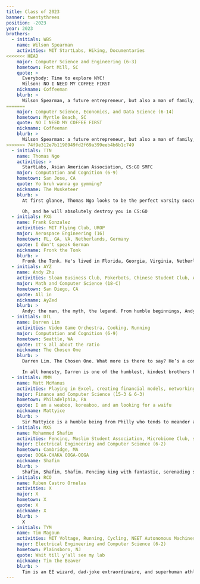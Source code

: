 ```yaml
---
title: Class of 2023
banner: twentythrees
position: -2023
year: 2023
brothers:
  - initials: WBS
    name: Wilson Spearman
    activities: MIT StartLabs, Hiking, Documentaries
<<<<<<< HEAD
    major: Computer Science and Engineering (6-3)
    hometown: Fort Mill, SC
    quote: >
      Everybody: Time to explore NYC! 
      Wilson: NO I NEED MY COFFEE FIRST
    nickname: Coffeeman
    blurb: >
      Wilson Spearman, a future entrepreneur, but also a man of family, both to the brotherhood and his young niece and nephew. Wilson has a profound interest in both Computer Science and Economics, making him the classic 6-14 sellout. Like a true MIT student, Wilson has already dominated the entrepreneurial world. At age 3, he began his entrepreneurial successes by starting a company that would film videos for various real estate agencies. Then he just decided to buy out the agencies instead. Over IAP, he taught a class on entrepreneurship far away in Georgia (the country, not the state) through Global Studies and Languages. Secretly he was just trying to claim his piece of that hot Eastern European market. Currently, Wilson aspires to be a successful founder for a world changing company and is passionate about working on problems that push him to be more unique and creative.  One day you'll catch him throwing around seed funding as a hot-shot investor, or raking in the big series funding bucks for his B2B neural network blockchain in the cloud startup.
=======
    major: Computer Science, Economics, and Data Science (6-14)
    hometown: Myrtle Beach, SC
    quote: NO I NEED MY COFFEE FIRST
    nickname: Coffeeman
    blurb: >
      Wilson Spearman: a future entrepreneur, but also a man of family, both to the brotherhood and his 4 year old nephew and 2 year old niece. Wilson has a profound interest in both Computer Science and Economics, making him the classic 6-14 sellout. Like a true MIT student, Wilson has already dominated the entrepreneurial world. At age 3, he began his entrepreneurial successes by starting a company that would film videos for various real estate agencies. Then he just decided to buy out the agencies instead. Over IAP, he taught a class on entrepreneurship far away in Georgia (the country, not the state) through Global Studies and Languages. Secretly he was just trying to claim his piece of that hot Eastern European market. Currently, Wilson aspires to be a successful founder for a world changing company and is passionate about working on problems that push him to be more unique and creative.  One day you'll catch him throwing around seed funding as a hot-shot investor, or raking in the big series funding bucks for his B2B neural network blockchain in the cloud startup.
>>>>>>> 74f9e312e7b1198949fd2f69a399eeb4b6b1c749
  - initials: TTN
    name: Thomas Ngo
    activities: >
      StartLabs, Asian American Association, CS:GO SMFC
    major: Computation and Cognition (6-9)
    hometown: San Jose, CA
    quote: Yo bruh wanna go gymming?
    nickname: The Musketeer
    blurb: >
      At first glance, Thomas Ngo looks to be the perfect varsity soccer player: Adidas sweatpants, charming good looks, and a fade so clean that it puts MIT Nano to shame. Unfortunately, he decided to forgo the competitions in the physical realm as he devotes himself to a higher task: to instill discipline in himself and others. Following ancient Buddhist beliefs, Thomas constantly seeks discomfort, whether it's in the Z making gains or exploring the heart of Boston late at night, shivering from the freezing cold, wondering why he ever decided to leave the comforts of San Jose. Thomas is a Vietnamese American, an identity that he continues to embrace and explore. You will find him in Vietnamese restaurants all over the greater Boston area, critiquing the richness of the broth and tasting the Vietnamese coffee. With all that said, we still haven't talked about the one part of Thomas that puts him near and dear to our hearts: his kindness. Thomas is one of the most caring, non-judgemental, and empathetic people you will ever meet; his eyes light up when he talks about his little brother, he always wants to hear how your day went, and he will be there for you through the good and the bad. We are lucky to have him as a '23, and have no doubt that he will make an impact in all of our lives here at PKT.

      Oh, and he will absolutely destroy you in CS:GO
  - initials: FXG
    name: Frank Gonzalez
    activities: MIT Flying Club, UROP
    major: Aerospace Engineering (16)
    hometown: FL, GA, VA, Netherlands, Germany
    quote: I don't speak German
    nickname: Fronk the Tonk
    blurb: >
      Fronk the Tonk. He's lived in Florida, Georgia, Virginia, Netherlands, Germany, Massachusetts, and in the hearts of those he befriends. Despite spending his high school years in Germany, the only words he knows in German are "one bratwurst please". That's because he was too focused on his mission. His mission to further the reach of humanity to conquer the galaxy and beyond. He chooses to do this and do the other things, not because they are easy, but because they are hard. And this is one challenge Frank is willing to accept, and unwilling to postpone. Behind his beautiful baby face is a genius, and his wits will be enough to one day succeed at SpaceX, just like he succeeded in becoming an amazing person and brother of PKT.
  - initials: AYZ
    name: Andy Zhu
    activities: Sloan Business Club, Pokerbots, Chinese Student Club, Asian Dance Team, HHMT Organizer
    major: Math and Computer Science (18-C)
    hometown: San Diego, CA
    quote: All in
    nickname: AyZed
    blurb: >
      Andy: the man, the myth, the legend. From humble beginnings, Andy rose through the ranks of every high school math competition there is. But, don’t let his brainiacs fool you, Andy likes to live life on the edge. If there was one way to describe Andy, it would be going all in with pocket twos; a dangerous play, but maybe just enough to pull it off.  Outside of Andy’s calling to Poker and Quant Fiancé, he is a true king. A person who you can always call a friend, Andy will always be there to lend a helping hand.
  - initials: DTL
    name: Darren Lim
    activities: Video Game Orchestra, Cooking, Running
    major: Computation and Cognition (6-9)
    hometown: Seattle, WA
    quote: It's all about the ratio
    nickname: The Chosen One
    blurb: >
      Darren Lim. The Chosen One. What more is there to say? He’s a computer wizz and app developer interested in figuring out how the brain works, but don’t let his mild manner fool you. Every time Darren is spotted on campus, it’s usually in the company of a flock of girls. While most brothers struggled to find a date to Semi Formal, Darren brought two. Legendary.

      In all honesty, Darren is one of the humblest, kindest brothers PKT has to offer, always willing to extend a hand, no matter the time, to help his friends. Truly a gentleman. 
  - initials: MMM
    name: Matt McManus
    activities: Playing in Excel, creating financial models, networking with finance people, UROP, Squash
    major: Finance and Computer Science (15-3 & 6-3)
    hometown: Philadelphia, PA
    quote: I am a weaboo, koreaboo, and am looking for a waifu
    nickname: Mattyice
    blurb: >
      Sir Mattyice is a humble being from Philly who tends to meander around Harvard’s campus in search of business people to connect with. As a man who hopes to work on Wall Street one day, Sir Mattyice will soon come to the realization that finance is not the way.  A man, full of potential, should not allow himself to become a finance man. IT IS NOT THE WAY! Yoda once said that the way is not finance but indeed the way is squash. Yes, Squash, the plant, not Squash the sport. Sir Mattyice’s true potential is growing squashes. At MIT, Sir Mattyice will learn to grow the best squashes in the world!
  - initials: MXS
    name: Mohammed Shafim
    activities: Fencing, Muslim Student Association, Microbiome Club, singing your soul up to the heavens above
    major: Electrical Engineering and Computer Science (6-2)
    hometown: Cambridge, MA
    quote: OOGA-CHAKA OOGA-OOGA
    nickname: Shafim
    blurb: >
      Shafim, Shafim, Shafim. Fencing king with fantastic, serenading swing. A local of Cambridge, Massachusetts himself, some say that he was born performing chaotic harmonies whilst on the top of the Great Dome so that anyone within a 5-mile radius could hear his fearless voice. Others believe that he came out of the womb wielding a 3-feet saber, ready to slash through his enemies in immaculate en garde position. Today, he blesses MIT's campus with his courageous, brave, and confident presence, whether it be by carrying literally everyone through serenades, effortlessly performing multiple solo pieces in front of dozens at a time, or counter-parrying anyone that dares get in his way towards success and happiness. Meet him in person, and you'll quickly realize that his down-to-earth and friendly personality makes you feel right at home. His loyalty to his personal values will bring respect that can withstand a thousand dimensions of code, and his ease and kindness will easily melt all your worries away.
  - initials: RCO
    name: Ruben Castro Ornelas
    activities: X
    major: X
    hometown: X
    quote: X
    nickname: X
    blurb: >
      X
  - initials: TYM
    name: Tim Magoun
    activities: MIT Voltage, Running, Cycling, NEET Autonomous Machines
    major: Electrical Engineering and Computer Science (6-2)
    hometown: Plainsboro, NJ
    quote: Wait till y'all see my lab
    nickname: Tim the Beaver
    blurb: >
      Tim is an EE wizard, dad-joke extraordinaire, and superhuman athlete all rolled up into one incredible guy. It's widely rumored that Tim soldered his first circuit before he could even talk and hasn't stopped since then. Give him a few components and some time in his lab, and he'll emerge with the circuit of your dreams. If he's not in an EE lab, you can probably find him cycling. Unlike many brothers, Tim has never skipped leg day. Tim's greatest talent, however, is his ability to bring a smile to anyone's face. He is always able to drop the perfectly timed joke into every conversation. Tim is an incredible friend to all and PKT certainly wouldn't be complete without him.
---
```

